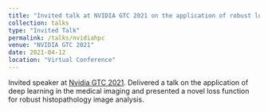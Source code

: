 ```yaml
---
title: "Invited talk at NVIDIA GTC 2021 on the application of robust loss functions in deep histopatholgy image analysis"
collection: talks
type: "Invited Talk"
permalink: /talks/nvidiahpc
venue: "NVIDIA GTC 2021"
date: 2021-04-12
location: "Virtual Conference"
---
```


Invited speaker at [Nvidia GTC 2021](https://www.linkedin.com/feed/update/urn:li:activity:6782511699430899712/). Delivered a talk on the application of deep learning in the medical imaging and presented a novel loss function for robust histopathology image analysis. 

